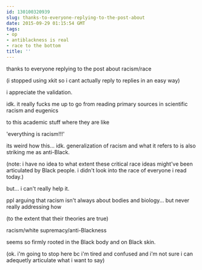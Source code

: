 ```yaml
---
id: 130100320939
slug: thanks-to-everyone-replying-to-the-post-about
date: 2015-09-29 01:15:54 GMT
tags:
- op
- antiblackness is real
- race to the bottom
title: ''
---
```

thanks to everyone replying to the post about racism/race

(i stopped using xkit so i cant actually reply to replies in an easy way)

i appreciate the validation.

idk. it really fucks me up to go from reading primary sources in scientific racism and eugenics

to this academic stuff where they are like

'everything is racism!!!'

its weird how this... idk. generalization of racism and what it refers to is also striking me as anti-Black.

(note: i have no idea to what extent these critical race ideas might've been articulated by Black people. i didn't look into the race of everyone i read today.)

but... i can't really help it.

ppl arguing that racism isn't always about bodies and biology... but never really addressing how

(to the extent that their theories are true)

racism/white supremacy/anti-Blackness

seems so firmly rooted in the Black body and on Black skin.

(ok. i'm going to stop here bc i'm tired and confused and i'm not sure i can adequetly articulate what i want to say)